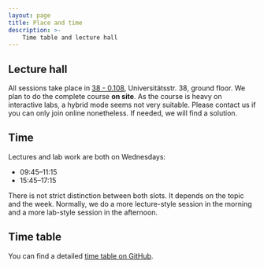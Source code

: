 ```yaml
---
layout: page
title: Place and time
description: >-
    Time table and lecture hall
---
```


## Lecture hall

All sessions take place in [38 - 0.108](https://campus.uni-stuttgart.de/cusonline/pl/ui/$ctx;lang=DE/ris.ris?pOrgNr=14&pQuellGeogrBTypNr=5&pZielGeogrBTypNr=5&pZielGeogrBerNr=6050009&pRaumNr=7040&pActionFlag=A&pShowEinzelraum=J), Universitätsstr. 38, ground floor.
We plan to do the complete course **on site**. As the course is heavy on interactive labs, a hybrid mode seems not very suitable. Please contact us if you can only join online nonetheless. If needed, we will find a solution.

## Time

Lectures and lab work are both on Wednesdays:

* 09:45–11:15
* 15:45–17:15

There is not strict distinction between both slots. It depends on the topic and the week. Normally, we do a more lecture-style session in the morning and a more lab-style session in the afternoon.

## Time table

You can find a detailed [time table on GitHub](https://github.com/Simulation-Software-Engineering/Lecture-Material/blob/main/timetable.md).
